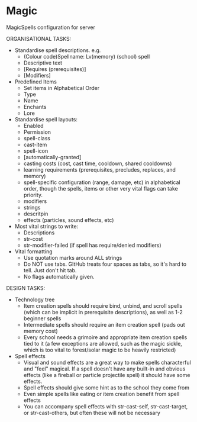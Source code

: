 # Magic
MagicSpells configuration for server

ORGANISATIONAL TASKS:
- Standardise spell descriptions.  e.g.
    - (Colour code)Spellname: Lv(memory) (school) spell
    - Descriptive text
    - [Requires (prerequisites)]
    - [Modifiers]
- Predefined Items
    - Set items in Alphabetical Order
    - Type
    - Name
    - Enchants
    - Lore
- Standardise spell layouts:
    - Enabled
    - Permission
    - spell-class
    - cast-item
    - spell-icon
    - [automatically-granted]
    - casting costs (cost, cast time, cooldown, shared cooldowns)
    - learning requirements (prerequisites, precludes, replaces, and memory)
    - spell-specific configuration (range, damage, etc) in alphabetical order, though the spells, items or other very vital flags can take priority.
    - modifiers
    - strings
    - descritpin
    - effects (particles, sound effects, etc)
- Most vital strings to write:
    - Descriptions
    - str-cost
    - str-modifier-failed (if spell has require/denied modifiers)
- Vital formatting
    - Use quotation marks around ALL strings
    - Do NOT use tabs. GItHub treats four spaces as tabs, so it's hard to tell. Just don't hit tab.
    - No flags automatically given.

DESIGN TASKS:
- Technology tree
    - Item creation spells should require bind, unbind, and scroll spells (which can be implicit in prerequisite descriptions), as well as 1-2 beginner spells
    - Intermediate spells should require an item creation spell (pads out memory cost)
    - Every school needs a grimoire and appropriate item creation spells tied to it (a few exceptions are allowed, such as the magic sickle, which is too vital to forest/solar magic to be heavily restricted)
- Spell effects
    - Visual and sound effects are a great way to make spells characterful and "feel" magical.  If a spell doesn't have any built-in and obvious effects (like a fireball or particle projectile spell) it should have some effects.
    - Spell effects should give some hint as to the school they come from
    - Even simple spells like eating or item creation benefit from spell effects
    - You can accompany spell effects with str-cast-self, str-cast-target, or str-cast-others, but often these will not be necessary

